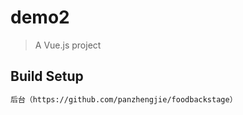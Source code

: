 # demo2

> A Vue.js project

## Build Setup

``` bash
后台（https://github.com/panzhengjie/foodbackstage）
